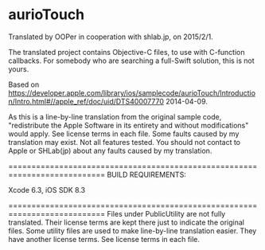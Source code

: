 # aurioTouch

Translated by OOPer in cooperation with shlab.jp, on 2015/2/1.

The translated project contains Objective-C files, to use with C-function callbacks.
For somebody who are searching a full-Swift solution, this is not yours.

Based on
<https://developer.apple.com/library/ios/samplecode/aurioTouch/Introduction/Intro.html#//apple_ref/doc/uid/DTS40007770>
2014-04-09.

As this is a line-by-line translation from the original sample code, "redistribute the Apple Software in its entirety and without modifications" would apply. See license terms in each file.
Some faults caused by my translation may exist. Not all features tested.
You should not contact to Apple or SHLab(jp) about any faults caused by my translation.

===========================================================================
BUILD REQUIREMENTS:

Xcode 6.3, iOS SDK 8.3

===========================================================================
Files under PublicUtility are not fully translated. Their license terms are kept there just to indicate the original files.
Some utility files are used to make line-by-line translation easier. They have another license terms.
See license terms in each file.
